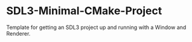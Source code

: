 # SDL3-Minimal-CMake-Project
Template for getting an SDL3 project up and running with a Window and Renderer.
